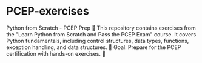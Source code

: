 # PCEP-exercises
Python from Scratch - PCEP Prep 🐍 This repository contains exercises from the "Learn Python from Scratch and Pass the PCEP Exam" course. It covers Python fundamentals, including control structures, data types, functions, exception handling, and data structures.  📌 Goal: Prepare for the PCEP certification with hands-on exercises. 🚀
